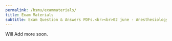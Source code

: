 ```yaml
---
permalink: /bsmu/exammaterials/
title: Exam Materials
subtitle: Exam Question & Answers PDFs.<br><br>02 june - Anesthesiology<br><br>08 june - Surgical Diseases<br><br>14 june - Obstetrics<br><br>19 june - Neurology<br><br>23 june - Internal Medcine
---
```


Will Add more soon.

<script>**Anesthesiology**		— <a href="/assets/exampdf/anesthi.pdf" download="Anesthesiology">Download</a>

**Internal Medcine**	— <a href="/assets/exampdf/id.pdf" download="Internal Medcine">Download</a>

**Surgical Diseases**	— <a href="/assets/exampdf/surgical.pdf" download="Surgical Diseases">Download</a>

**Obstetrics**			— <a href="/assets/exampdf/obsgyne.pdf" download="Obstetrics">Download</a>

**Neurology**			— <a href="/assets/exampdf/neuro.pdf" download="Neurology">Download</a></script>
